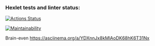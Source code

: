 ### Hexlet tests and linter status:
[![Actions Status](https://github.com/Konst-Pav/python-project-49/workflows/hexlet-check/badge.svg)](https://github.com/Konst-Pav/python-project-49/actions)

[![Maintainability](https://api.codeclimate.com/v1/badges/0db0ca962bd1856f5413/maintainability)](https://codeclimate.com/github/Konst-Pav/python-project-49/maintainability)

Brain-even https://asciinema.org/a/YDXnnJx8kMlAoDK68hK6T31Nx